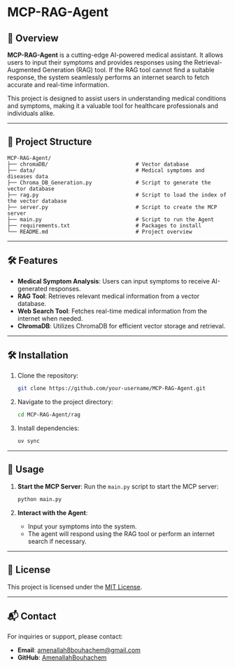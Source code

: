 # MCP-RAG-Agent

## 🌟 Overview

**MCP-RAG-Agent** is a cutting-edge AI-powered medical assistant. It allows users to input their symptoms and provides responses using the Retrieval-Augmented Generation (RAG) tool. If the RAG tool cannot find a suitable response, the system seamlessly performs an internet search to fetch accurate and real-time information.

This project is designed to assist users in understanding medical conditions and symptoms, making it a valuable tool for healthcare professionals and individuals alike.

---

## 📂 Project Structure

```
MCP-RAG-Agent/
├── chromaDB/                            # Vector database
├── data/                                # Medical symptoms and diseases data
├── Chroma_DB_Generation.py              # Script to generate the vector database
├── rag.py                               # Script to load the index of the vector database
├── server.py                            # Script to create the MCP server
├── main.py                              # Script to run the Agent
├── requirements.txt                     # Packages to install
└── README.md                            # Project overview
```

---

## 🛠️ Features

- **Medical Symptom Analysis**: Users can input symptoms to receive AI-generated responses.
- **RAG Tool**: Retrieves relevant medical information from a vector database.
- **Web Search Tool**: Fetches real-time medical information from the internet when needed.
- **ChromaDB**: Utilizes ChromaDB for efficient vector storage and retrieval.

---

## 🛠️ Installation

1. Clone the repository:
   ```bash
   git clone https://github.com/your-username/MCP-RAG-Agent.git
   ```
2. Navigate to the project directory:
   ```bash
   cd MCP-RAG-Agent/rag
   ```
3. Install dependencies:
   ```bash
   uv sync
   ```

---

## 🚀 Usage

1. **Start the MCP Server**:
   Run the `main.py` script to start the MCP server:

   ```bash
   python main.py
   ```
2. **Interact with the Agent**:

   - Input your symptoms into the system.
   - The agent will respond using the RAG tool or perform an internet search if necessary.

---

## 📜 License

This project is licensed under the [MIT License](./LICENSE).

---

## 📬 Contact

For inquiries or support, please contact:

- **Email**: amenallah8bouhachem@gmail.com
- **GitHub**: [AmenallahBouhachem](https://github.com/AmenallahBouhachem)
